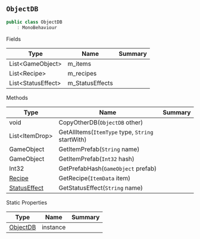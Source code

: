 ## `ObjectDB`

```csharp
public class ObjectDB
    : MonoBehaviour

```

Fields

| Type | Name | Summary | 
| --- | --- | --- | 
| List&lt;GameObject&gt; | m_items |  | 
| List&lt;Recipe&gt; | m_recipes |  | 
| List&lt;StatusEffect&gt; | m_StatusEffects |  | 


Methods

| Type | Name | Summary | 
| --- | --- | --- | 
| void | CopyOtherDB(`ObjectDB` other) |  | 
| List&lt;ItemDrop&gt; | GetAllItems(`ItemType` type, `String` startWith) |  | 
| GameObject | GetItemPrefab(`String` name) |  | 
| GameObject | GetItemPrefab(`Int32` hash) |  | 
| Int32 | GetPrefabHash(`GameObject` prefab) |  | 
| [Recipe](./Recipe.md) | GetRecipe(`ItemData` item) |  | 
| [StatusEffect](./StatusEffect.md) | GetStatusEffect(`String` name) |  | 


Static Properties

| Type | Name | Summary | 
| --- | --- | --- | 
| [ObjectDB](./ObjectDB.md) | instance |  | 


